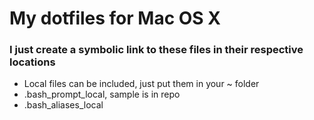 # My dotfiles for Mac OS X

### I just create a symbolic link to these files in their respective locations

* Local files can be included, just put them in your ~ folder
* .bash\_prompt\_local, sample is in repo
* .bash\_aliases_local